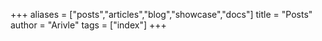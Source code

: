 +++
aliases = ["posts","articles","blog","showcase","docs"]
title = "Posts"
author = "Arivle"
tags = ["index"]
+++
